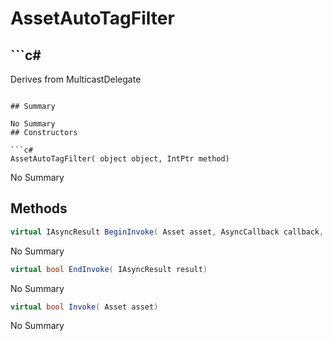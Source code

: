 # AssetAutoTagFilter

## ```c#
Derives from MulticastDelegate
```

## Summary

No Summary
## Constructors

```c#
AssetAutoTagFilter( object object, IntPtr method) 
```
No Summary
## Methods

```c#
virtual IAsyncResult BeginInvoke( Asset asset, AsyncCallback callback, object object) 
```
No Summary
```c#
virtual bool EndInvoke( IAsyncResult result) 
```
No Summary
```c#
virtual bool Invoke( Asset asset) 
```
No Summary
